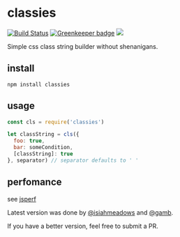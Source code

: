 # classies

[![Build Status](https://travis-ci.org/StephanHoyer/classies.svg?branch=master)](https://travis-ci.org/StephanHoyer/classies)
[![Greenkeeper badge](https://badges.greenkeeper.io/StephanHoyer/classies.svg)](https://greenkeeper.io/)
![](http://img.badgesize.io/StephanHoyer/classies/master/index.js.svg?compression=gzip)


Simple css class string builder without shenanigans.

## install

```
npm install classies
```

## usage

```js
const cls = require('classies')

let classString = cls({
  foo: true,
  bar: someCondition,
  [classString]: true
}, separator) // separator defaults to ' '
```

## perfomance

see [jsperf](https://jsperf.com/cls/1)

Latest version was done by [@isiahmeadows](https://github.com/isiahmeadows) and [@gamb](https://github.com/gamb).

If you have a better version, feel free to submit a PR.
